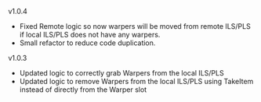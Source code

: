 v1.0.4
- Fixed Remote logic so now warpers will be moved from remote ILS/PLS if local ILS/PLS does not have any warpers.
- Small refactor to reduce code duplication.

v1.0.3
- Updated logic to correctly grab Warpers from the local ILS/PLS
- Updated logic to remove Warpers from the local ILS/PLS using TakeItem instead of directly from the Warper slot